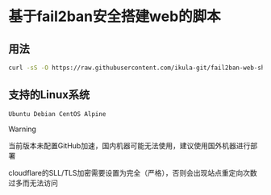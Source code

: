 # 基于fail2ban安全搭建web的脚本
## 用法

```bash
curl -sS -O https://raw.githubusercontent.com/ikula-git/fail2ban-web-sh/main/iku.sh && chmod +x iku.sh && ./iku.sh
```

## 支持的Linux系统

```shell
Ubuntu Debian CentOS Alpine
```

> [!WARNING]
>
> 当前版本未配置GitHub加速，国内机器可能无法使用，建议使用国外机器进行部署
>
> cloudflare的SLL/TLS加密需要设置为完全（严格），否则会出现站点重定向次数过多而无法访问

## 

